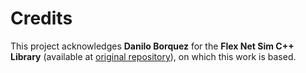 # Credits

This project acknowledges **Danilo Borquez** for the **Flex Net Sim C++ Library** (available at [original repository](https://gitlab.com/DaniloBorquez/flex-net-sim)), on which this work is based.
